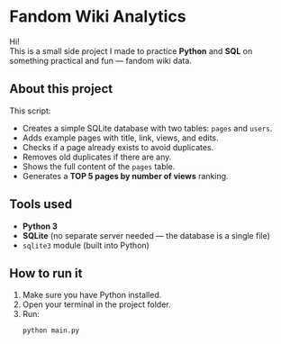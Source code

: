 # Fandom Wiki Analytics

Hi!   
This is a small side project I made to practice **Python** and **SQL** on something practical and fun — fandom wiki data.

## About this project

This script:
- Creates a simple SQLite database with two tables: `pages` and `users`.
- Adds example pages with title, link, views, and edits.
- Checks if a page already exists to avoid duplicates.
- Removes old duplicates if there are any.
- Shows the full content of the `pages` table.
- Generates a **TOP 5 pages by number of views** ranking.

## Tools used

- **Python 3**
- **SQLite** (no separate server needed — the database is a single file)
- `sqlite3` module (built into Python)

## How to run it

1. Make sure you have Python installed.
2. Open your terminal in the project folder.
3. Run:
   ```bash
   python main.py